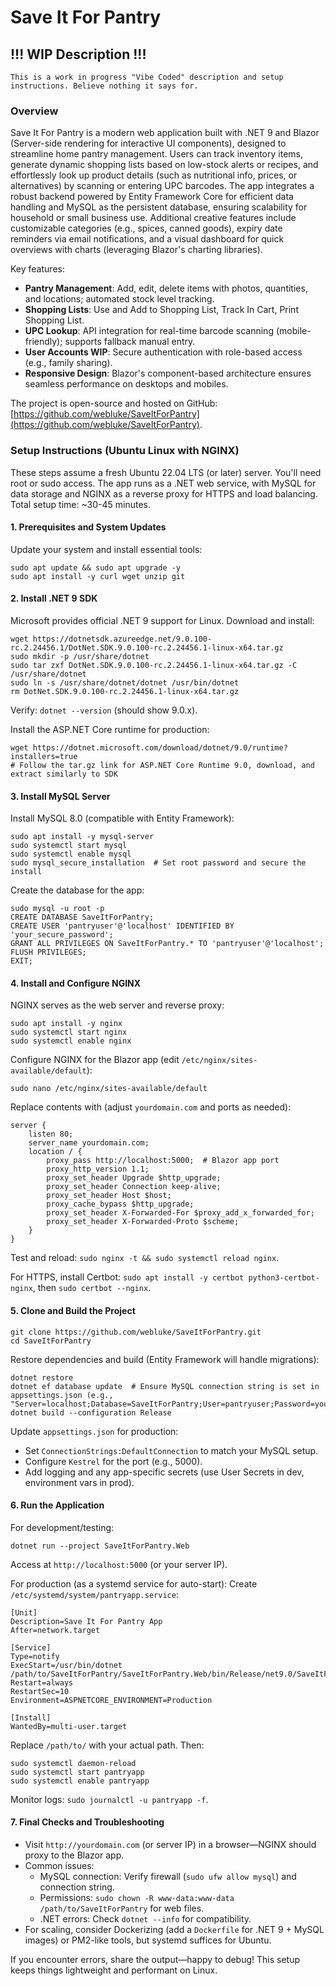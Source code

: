 # Save It For Pantry

## !!! WIP Description !!!

```
This is a work in progress "Vibe Coded" description and setup instructions. Believe nothing it says for.
```

### Overview

Save It For Pantry is a modern web application built with .NET 9 and Blazor (Server-side rendering for interactive UI components), designed to streamline home pantry management. Users can track inventory items, generate dynamic shopping lists based on low-stock alerts or recipes, and effortlessly look up product details (such as nutritional info, prices, or alternatives) by scanning or entering UPC barcodes. The app integrates a robust backend powered by Entity Framework Core for efficient data handling and MySQL as the persistent database, ensuring scalability for household or small business use. Additional creative features include customizable categories (e.g., spices, canned goods), expiry date reminders via email notifications, and a visual dashboard for quick overviews with charts (leveraging Blazor's charting libraries).

Key features:
- **Pantry Management**: Add, edit, delete items with photos, quantities, and locations; automated stock level tracking.
- **Shopping Lists**: Use and Add to Shopping List, Track In Cart, Print Shopping List.
- **UPC Lookup**: API integration for real-time barcode scanning (mobile-friendly); supports fallback manual entry.
- **User Accounts WIP**: Secure authentication with role-based access (e.g., family sharing). 
- **Responsive Design**: Blazor's component-based architecture ensures seamless performance on desktops and mobiles.

The project is open-source and hosted on GitHub: [https://github.com/webluke/SaveItForPantry](https://github.com/webluke/SaveItForPantry).

### Setup Instructions (Ubuntu Linux with NGINX)

These steps assume a fresh Ubuntu 22.04 LTS (or later) server. You'll need root or sudo access. The app runs as a .NET web service, with MySQL for data storage and NGINX as a reverse proxy for HTTPS and load balancing. Total setup time: ~30-45 minutes.

#### 1. Prerequisites and System Updates
Update your system and install essential tools:
```
sudo apt update && sudo apt upgrade -y
sudo apt install -y curl wget unzip git
```

#### 2. Install .NET 9 SDK
Microsoft provides official .NET 9 support for Linux. Download and install:
```
wget https://dotnetsdk.azureedge.net/9.0.100-rc.2.24456.1/DotNet.SDK.9.0.100-rc.2.24456.1-linux-x64.tar.gz
sudo mkdir -p /usr/share/dotnet
sudo tar zxf DotNet.SDK.9.0.100-rc.2.24456.1-linux-x64.tar.gz -C /usr/share/dotnet
sudo ln -s /usr/share/dotnet/dotnet /usr/bin/dotnet
rm DotNet.SDK.9.0.100-rc.2.24456.1-linux-x64.tar.gz
```
Verify: `dotnet --version` (should show 9.0.x).

Install the ASP.NET Core runtime for production:
```
wget https://dotnet.microsoft.com/download/dotnet/9.0/runtime?installers=true
# Follow the tar.gz link for ASP.NET Core Runtime 9.0, download, and extract similarly to SDK
```

#### 3. Install MySQL Server
Install MySQL 8.0 (compatible with Entity Framework):
```
sudo apt install -y mysql-server
sudo systemctl start mysql
sudo systemctl enable mysql
sudo mysql_secure_installation  # Set root password and secure the install
```
Create the database for the app:
```
sudo mysql -u root -p
CREATE DATABASE SaveItForPantry;
CREATE USER 'pantryuser'@'localhost' IDENTIFIED BY 'your_secure_password';
GRANT ALL PRIVILEGES ON SaveItForPantry.* TO 'pantryuser'@'localhost';
FLUSH PRIVILEGES;
EXIT;
```

#### 4. Install and Configure NGINX
NGINX serves as the web server and reverse proxy:
```
sudo apt install -y nginx
sudo systemctl start nginx
sudo systemctl enable nginx
```
Configure NGINX for the Blazor app (edit `/etc/nginx/sites-available/default`):
```
sudo nano /etc/nginx/sites-available/default
```
Replace contents with (adjust `yourdomain.com` and ports as needed):
```
server {
    listen 80;
    server_name yourdomain.com;
    location / {
        proxy_pass http://localhost:5000;  # Blazor app port
        proxy_http_version 1.1;
        proxy_set_header Upgrade $http_upgrade;
        proxy_set_header Connection keep-alive;
        proxy_set_header Host $host;
        proxy_cache_bypass $http_upgrade;
        proxy_set_header X-Forwarded-For $proxy_add_x_forwarded_for;
        proxy_set_header X-Forwarded-Proto $scheme;
    }
}
```
Test and reload: `sudo nginx -t && sudo systemctl reload nginx`.

For HTTPS, install Certbot: `sudo apt install -y certbot python3-certbot-nginx`, then `sudo certbot --nginx`.

#### 5. Clone and Build the Project
```
git clone https://github.com/webluke/SaveItForPantry.git
cd SaveItForPantry
```
Restore dependencies and build (Entity Framework will handle migrations):
```
dotnet restore
dotnet ef database update  # Ensure MySQL connection string is set in appsettings.json (e.g., "Server=localhost;Database=SaveItForPantry;User=pantryuser;Password=your_secure_password;")
dotnet build --configuration Release
```

Update `appsettings.json` for production:
- Set `ConnectionStrings:DefaultConnection` to match your MySQL setup.
- Configure `Kestrel` for the port (e.g., 5000).
- Add logging and any app-specific secrets (use User Secrets in dev, environment vars in prod).

#### 6. Run the Application
For development/testing:
```
dotnet run --project SaveItForPantry.Web
```
Access at `http://localhost:5000` (or your server IP).

For production (as a systemd service for auto-start):
Create `/etc/systemd/system/pantryapp.service`:
```
[Unit]
Description=Save It For Pantry App
After=network.target

[Service]
Type=notify
ExecStart=/usr/bin/dotnet /path/to/SaveItForPantry/SaveItForPantry.Web/bin/Release/net9.0/SaveItForPantry.Web.dll
Restart=always
RestartSec=10
Environment=ASPNETCORE_ENVIRONMENT=Production

[Install]
WantedBy=multi-user.target
```
Replace `/path/to/` with your actual path. Then:
```
sudo systemctl daemon-reload
sudo systemctl start pantryapp
sudo systemctl enable pantryapp
```
Monitor logs: `sudo journalctl -u pantryapp -f`.

#### 7. Final Checks and Troubleshooting
- Visit `http://yourdomain.com` (or server IP) in a browser—NGINX should proxy to the Blazor app.
- Common issues:
  - MySQL connection: Verify firewall (`sudo ufw allow mysql`) and connection string.
  - Permissions: `sudo chown -R www-data:www-data /path/to/SaveItForPantry` for web files.
  - .NET errors: Check `dotnet --info` for compatibility.
- For scaling, consider Dockerizing (add a `Dockerfile` for .NET 9 + MySQL images) or PM2-like tools, but systemd suffices for Ubuntu.

If you encounter errors, share the output—happy to debug! This setup keeps things lightweight and performant on Linux.